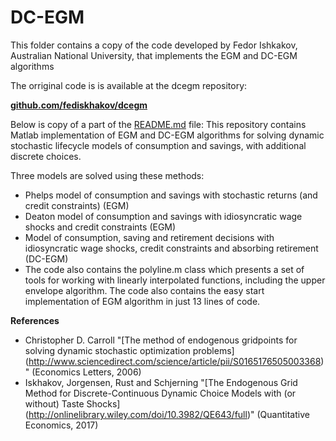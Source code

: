 # DC-EGM

This folder contains a copy of the code developed by Fedor Ishkakov, Australian National University, that implements the EGM and DC-EGM algorithms

The orriginal code is is available at the dcegm repository: 

**[github.com/fediskhakov/dcegm](github.com/fediskhakov/dcegm)**

Below is copy of a part of the [README.md](https://github.com/fediskhakov/dcegm/blob/master/README.md) file: 
This repository contains Matlab implementation of EGM and DC-EGM algorithms for solving dynamic stochastic lifecycle models of consumption and savings, with additional discrete choices.

Three models are solved using these methods:
- Phelps model of consumption and savings with stochastic returns (and credit constraints) (EGM)
- Deaton model of consumption and savings with idiosyncratic wage shocks and credit constraints (EGM)
- Model of consumption, saving and retirement decisions with idiosyncratic wage shocks, credit constraints and absorbing retirement (DC-EGM)
- The code also contains the polyline.m class which presents a set of tools for working with linearly interpolated functions, including the upper envelope algorithm. The code also contains the easy start implementation of EGM algorithm in just 13 lines of code.

**References**
- Christopher D. Carroll "[The method of endogenous gridpoints for solving dynamic stochastic optimization problems] (http://www.sciencedirect.com/science/article/pii/S0165176505003368)" (Economics Letters, 2006)
- Iskhakov, Jorgensen, Rust and Schjerning "[The Endogenous Grid Method for Discrete-Continuous Dynamic Choice Models with (or without) Taste Shocks] (http://onlinelibrary.wiley.com/doi/10.3982/QE643/full)" (Quantitative Economics, 2017)

